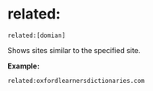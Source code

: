 # related:

`related:[domian]`

Shows sites similar to the specified site.

**Example:**
```
related:oxfordlearnersdictionaries.com
```